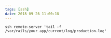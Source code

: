 ```yaml
---
tags: [ssh]
date: 2018-09-26 11:00:18
---
```


```shell
ssh remote-server 'tail -f /var/rails/your_app/current/log/production.log'
```
